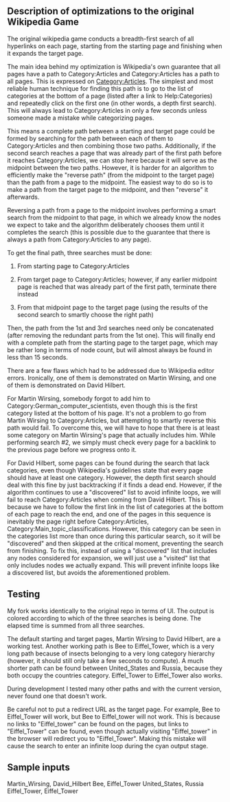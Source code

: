 ## Description of optimizations to the original Wikipedia Game

The original wikipedia game conducts a breadth-first search of all hyperlinks on each page, starting from the starting page and finishing when it expands the target page.

The main idea behind my optimization is Wikipedia's own guarantee that all pages have a path to Category:Articles and Category:Articles has a path to all pages. This is expressed on [Category:Articles](https://en.wikipedia.org/wiki/Category:Articles). The simplest and most reliable human technique for finding this path is to go to the list of categories at the bottom of a page (listed after a link to Help:Categories) and repeatedly click on the first one (in other words, a depth first search). This will always lead to Category:Articles in only a few seconds unless someone made a mistake while categorizing pages.

This means a complete path between a starting and target page could be formed by searching for the path between each of them to Category:Articles and then combining those two paths. Additionally, if the second search reaches a page that was already part of the first path before it reaches Category:Articles, we can stop here because it will serve as the midpoint between the two paths. However, it is harder for an algorithm to efficiently make the "reverse path" (from the midpoint to the target page) than the path from a page to the midpoint. The easiest way to do so is to make a path from the target page to the midpoint, and then "reverse" it afterwards.

Reversing a path from a page to the midpoint involves performing a smart search from the midpoint to that page, in which we already know the nodes we expect to take and the algorithm deliberately chooses them until it completes the search (this is possible due to the guarantee that there is always a path from Category:Articles to any page).

To get the final path, three searches must be done:

1) From starting page to Category:Articles

2) From target page to Category:Articles; however, if any earlier midpoint page is reached that was already part of the first path, terminate there instead

3) From that midpoint page to the target page (using the results of the second search to smartly choose the right path)

Then, the path from the 1st and 3rd searches need only be concatenated (after removing the redundant parts from the 1st one). This will finally end with a complete path from the starting page to the target page, which may be rather long in terms of node count, but will almost always be found in less than 15 seconds.

There are a few flaws which had to be addressed due to Wikipedia editor errors. Ironically, one of them is demonstrated on Martin Wirsing, and one of them is demonstrated on David Hilbert.

For Martin Wirsing, somebody forgot to add him to Category:German_computer_scientists, even though this is the first category listed at the bottom of his page. It's not a problem to go from Martin Wirsing to Category:Articles, but attempting to smartly reverse this path would fail. To overcome this, we will have to hope that there is at least some category on Martin Wirsing's page that actually includes him. While performing search #2, we simply must check every page for a backlink to the previous page before we progress onto it.

For David Hilbert, some pages can be found during the search that lack categories, even though Wikipedia's guidelines state that every page should have at least one category. However, the depth first search should deal with this fine by just backtracking if it finds a dead end. However, if the algorithm continues to use a "discovered" list to avoid infinite loops, we will fail to reach Category:Articles when coming from David Hilbert. This is because we have to follow the first link in the list of categories at the bottom of each page to reach the end, and one of the pages in this sequence is inevitably the page right before Category:Articles, Category:Main_topic_classifications. However, this category can be seen in the categories list more than once during this particular search, so it will be "discovered" and then skipped at the critical moment, preventing the search from finishing. To fix this, instead of using a "discovered" list that includes any nodes considered for expansion, we will just use a "visited" list that only includes nodes we actually expand. This will prevent infinite loops like a discovered list, but avoids the aforementioned problem.

## Testing

My fork works identically to the original repo in terms of UI. The output is colored according to which of the three searches is being done. The elapsed time is summed from all three searches.

The default starting and target pages, Martin Wirsing to David Hilbert, are a working test. Another working path is Bee to Eiffel_Tower, which is a very long path because of insects belonging to a very long category hierarchy (however, it should still only take a few seconds to compute). A much shorter path can be found between United_States and Russia, because they both occupy the countries category. Eiffel_Tower to Eiffel_Tower also works.

During development I tested many other paths and with the current version, never found one that doesn't work.

Be careful not to put a redirect URL as the target page. For example, Bee to Eiffel_Tower will work, but Bee to Eiffel_tower will not work. This is because no links to "Eiffel_tower" can be found on the pages, but links to "Eiffel_Tower" can be found, even though actually visiting "Eiffel_tower" in the browser will redirect you to "Eiffel_Tower". Making this mistake will cause the search to enter an infinite loop during the cyan output stage.

## Sample inputs

Martin_Wirsing, David_Hilbert
Bee, Eiffel_Tower
United_States, Russia
Eiffel_Tower, Eiffel_Tower